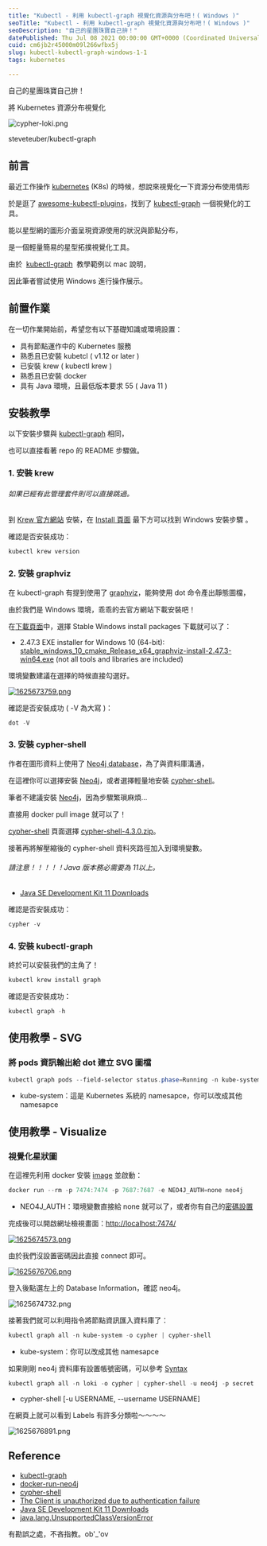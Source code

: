 ```yaml
---
title: "Kubectl - 利用 kubectl-graph 視覺化資源與分布吧！( Windows )"
seoTitle: "Kubectl - 利用 kubectl-graph 視覺化資源與分布吧！( Windows )"
seoDescription: "自己的星團珠寶自己拚！"
datePublished: Thu Jul 08 2021 00:00:00 GMT+0000 (Coordinated Universal Time)
cuid: cm6jb2r45000m09l266wfbx5j
slug: kubectl-kubectl-graph-windows-1-1
tags: kubernetes

---
```


自己的星團珠寶自己拚！

將 Kubernetes 資源分布視覺化

![cypher-loki.png](https://raw.githubusercontent.com/explooosion/blogs/refs/heads/main/docs/images/2021-07-08_Kubectl%20-%20%E5%88%A9%E7%94%A8%20kubectl-graph%20%E8%A6%96%E8%A6%BA%E5%8C%96%E8%B3%87%E6%BA%90%E8%88%87%E5%88%86%E5%B8%83%E5%90%A7%EF%BC%81(%20Windows%20)/cypher-loki.png)

steveteuber/kubectl-graph

前言
--

最近工作操作 [kubernetes](https://kubernetes.io/) (K8s) 的時候，想說來視覺化一下資源分布使用情形

於是逛了 [awesome-kubectl-plugins](https://github.com/ishantanu/awesome-kubectl-plugins)，找到了 [kubectl-graph](https://github.com/steveteuber/kubectl-graph) 一個視覺化的工具。

能以星型網的圖形介面呈現資源使用的狀況與節點分布，

是一個輕量簡易的星型拓撲視覺化工具。

由於  [kubectl-graph](https://github.com/steveteuber/kubectl-graph)  教學範例以 mac 說明，

因此筆者嘗試使用 Windows 進行操作展示。

前置作業
----

在一切作業開始前，希望您有以下基礎知識或環境設置：

*   具有節點運作中的 Kubernetes 服務
*   熟悉且已安裝 kubetcl ( v1.12 or later )
*   已安裝 krew ( kubectl krew )
*   熟悉且已安裝 docker
*   具有 Java 環境，且最低版本要求 55 ( Java 11 )

安裝教學
----

以下安裝步驟與 [kubectl-graph](https://github.com/steveteuber/kubectl-graph) 相同，

也可以直接看著 repo 的 README 步驟做。

### 1\. 安裝 krew

###### 如果已經有此管理套件則可以直接跳過。

到 [Krew 官方網站](https://krew.sigs.k8s.io/) 安裝，在 [Install 頁面](https://krew.sigs.k8s.io/docs/user-guide/setup/install/) 最下方可以找到 Windows 安裝步驟 。

確認是否安裝成功：

```powershell
kubectl krew version
```

### 2\. 安裝 graphviz

在 kubectl-graph 有提到使用了 [graphviz](https://graphviz.org/)，能夠使用 dot 命令產出靜態圖檔，

由於我們是 Windows 環境，乖乖的去官方網站下載安裝吧！

在[下載頁面](https://graphviz.org/download/)中，選擇 Stable Windows install packages 下載就可以了：

*   2.47.3 EXE installer for Windows 10 (64-bit): [stable\_windows\_10\_cmake\_Release\_x64\_graphviz-install-2.47.3-win64.exe](https://gitlab.com/api/v4/projects/4207231/packages/generic/graphviz-releases/2.47.3/stable_windows_10_cmake_Release_x64_graphviz-install-2.47.3-win64.exe) (not all tools and libraries are included)

環境變數建議在選擇的時候直接勾選好。

[![1625673759.png](https://raw.githubusercontent.com/explooosion/blogs/refs/heads/main/docs/images/2021-07-08_Kubectl%20-%20%E5%88%A9%E7%94%A8%20kubectl-graph%20%E8%A6%96%E8%A6%BA%E5%8C%96%E8%B3%87%E6%BA%90%E8%88%87%E5%88%86%E5%B8%83%E5%90%A7%EF%BC%81(%20Windows%20)/1625673759.png)](https://dotblogsfile.blob.core.windows.net/user/robby/3c7eacc9-1ef9-42d5-8f56-9f95cb9f8d66/1625673759.png)

確認是否安裝成功 ( -V 為大寫 )：

```powershell
dot -V
```

### 3\. 安裝 cypher-shell

作者在圖形資料上使用了 [Neo4j database](https://neo4j.com/)，為了與資料庫溝通，

在這裡你可以選擇安裝 [Neo4j](https://neo4j.com/try-neo4j/)，或者選擇輕量地安裝 [cypher-shell](https://neo4j.com/download-center/#cyphershell)。

筆者不建議安裝 [Neo4j](https://neo4j.com/try-neo4j/)，因為步驟繁瑣麻煩…

直接用 docker pull image 就可以了！

[cypher-shell](https://neo4j.com/download-center/#cyphershell) 頁面選擇 [cypher-shell-4.3.0.zip](https://dist.neo4j.org/cypher-shell/cypher-shell-4.3.0.zip)。

接著再將解壓縮後的 cypher-shell 資料夾路徑加入到環境變數。

###### 請注意！！！！！Java 版本務必需要為 11以上。

*   [Java SE Development Kit 11 Downloads](https://www.oracle.com/tw/java/technologies/javase-jdk11-downloads.html)

確認是否安裝成功：

```powershell
cypher -v
```

### 4\. 安裝 kubectl-graph

終於可以安裝我們的主角了！

```powershell
kubectl krew install graph
```

確認是否安裝成功：

```powershell
kubectl graph -h
```

使用教學 - SVG
----------

### 將 pods 資訊輸出給 dot 建立 SVG 圖檔

```powershell
kubectl graph pods --field-selector status.phase=Running -n kube-system | dot -T svg -o pods.svg
```

*   kube-system：這是 Kubernetes 系統的 namesapce，你可以改成其他 namesapce

使用教學 - Visualize
----------------

### 視覺化星狀圖

在這裡先利用 docker 安裝 [image](https://neo4j.com/developer/docker-run-neo4j/) 並啟動：

```powershell
docker run --rm -p 7474:7474 -p 7687:7687 -e NEO4J_AUTH=none neo4j
```

*   NEO4J\_AUTH：環境變數直接給 none 就可以了，或者你有自己的[密碼設置](https://neo4j.com/docs/operations-manual/current/docker/introduction/#docker-auth)

完成後可以開啟網址檢視畫面：[http://localhost:7474/](http://localhost:7474/)

[![1625674573.png](https://raw.githubusercontent.com/explooosion/blogs/refs/heads/main/docs/images/2021-07-08_Kubectl%20-%20%E5%88%A9%E7%94%A8%20kubectl-graph%20%E8%A6%96%E8%A6%BA%E5%8C%96%E8%B3%87%E6%BA%90%E8%88%87%E5%88%86%E5%B8%83%E5%90%A7%EF%BC%81(%20Windows%20)/1625674573.png)](https://dotblogsfile.blob.core.windows.net/user/robby/3c7eacc9-1ef9-42d5-8f56-9f95cb9f8d66/1625674573.png)

由於我們沒設置密碼因此直接 connect 即可。

[![1625676706.png](https://raw.githubusercontent.com/explooosion/blogs/refs/heads/main/docs/images/2021-07-08_Kubectl%20-%20%E5%88%A9%E7%94%A8%20kubectl-graph%20%E8%A6%96%E8%A6%BA%E5%8C%96%E8%B3%87%E6%BA%90%E8%88%87%E5%88%86%E5%B8%83%E5%90%A7%EF%BC%81(%20Windows%20)/1625676706.png)](https://dotblogsfile.blob.core.windows.net/user/robby/3c7eacc9-1ef9-42d5-8f56-9f95cb9f8d66/1625676706.png)

登入後點選左上的 Database Information，確認 neo4j。

![1625674732.png](https://raw.githubusercontent.com/explooosion/blogs/refs/heads/main/docs/images/2021-07-08_Kubectl%20-%20%E5%88%A9%E7%94%A8%20kubectl-graph%20%E8%A6%96%E8%A6%BA%E5%8C%96%E8%B3%87%E6%BA%90%E8%88%87%E5%88%86%E5%B8%83%E5%90%A7%EF%BC%81(%20Windows%20)/1625674732.png)

接著我們就可以利用指令將節點資訊匯入資料庫了：

```powershell
kubectl graph all -n kube-system -o cypher | cypher-shell
```

*   kube-system：你可以改成其他 namesapce

如果剛剛 neo4j 資料庫有設置帳號密碼，可以參考 [Syntax](https://neo4j.com/docs/operations-manual/current/tools/cypher-shell/)

```powershell
kubectl graph all -n loki -o cypher | cypher-shell -u neo4j -p secret
```

*   cypher-shell \[-u USERNAME, --username USERNAME\]

在網頁上就可以看到 Labels 有許多分類啦～～～～

![1625676891.png](https://raw.githubusercontent.com/explooosion/blogs/refs/heads/main/docs/images/2021-07-08_Kubectl%20-%20%E5%88%A9%E7%94%A8%20kubectl-graph%20%E8%A6%96%E8%A6%BA%E5%8C%96%E8%B3%87%E6%BA%90%E8%88%87%E5%88%86%E5%B8%83%E5%90%A7%EF%BC%81(%20Windows%20)/1625676891.png)

Reference
---------

*   [kubectl-graph](https://github.com/steveteuber/kubectl-graph)
*   [docker-run-neo4j](https://neo4j.com/developer/docker-run-neo4j/)
*   [cypher-shell](https://neo4j.com/docs/operations-manual/current/tools/cypher-shell/)
*   [The Client is unauthorized due to authentication failure](https://github.com/neo4j/neo4j-javascript-driver/issues/660)
*   [Java SE Development Kit 11 Downloads](https://www.oracle.com/tw/java/technologies/javase-jdk11-downloads.html)
*   [java.lang.UnsupportedClassVersionError](https://www.baeldung.com/java-lang-unsupportedclassversion)

有勘誤之處，不吝指教。ob'\_'ov